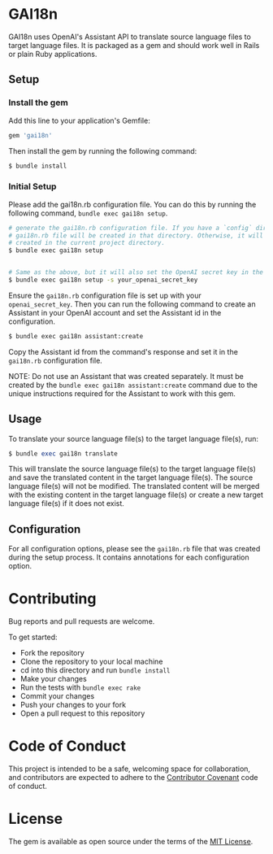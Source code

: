# GAI18n

GAI18n uses OpenAI's Assistant API to translate source language files to target
language files. It is packaged as a gem and should work well in Rails or plain
Ruby applications.

## Setup

### Install the gem
Add this line to your application's Gemfile:

```ruby
gem 'gai18n'
```

Then install the gem by running the following command:
```bash
$ bundle install
```

### Initial Setup

Please add the gai18n.rb configuration file. You can do this
by running the following command, `bundle exec gai18n setup`.

```bash
# generate the gai18n.rb configuration file. If you have a `config` directory,
# gai18n.rb file will be created in that directory. Otherwise, it will be
# created in the current project directory.
$ bundle exec gai18n setup


# Same as the above, but it will also set the OpenAI secret key in the file.
$ bundle exec gai18n setup -s your_openai_secret_key
```

Ensure the `gai18n.rb` configuration file is set up with your
`openai_secret_key`. Then you can run the following command to create an
Assistant in your OpenAI account and set the Assistant id in the configuration.

```bash
$ bundle exec gai18n assistant:create
```

Copy the Assistant id from the command's response and set it in the `gai18n.rb`
configuration file.

NOTE: Do not use an Assistant that was created separately. It must be created
by the `bundle exec gai18n assistant:create` command due to the unique
instructions required for the Assistant to work with this gem.

## Usage

To translate your source language file(s) to the target language file(s), run:

```ruby
$ bundle exec gai18n translate
```

This will translate the source language file(s) to the target language file(s)
and save the translated content in the target language file(s). The source
language file(s) will not be modified. The translated content will be merged
with the existing content in the target language file(s) or create a new
target language file(s) if it does not exist.

## Configuration

For all configuration options, please see the `gai18n.rb` file that was created
during the setup process. It contains annotations for each configuration option.

# Contributing

Bug reports and pull requests are welcome.

To get started:
- Fork the repository
- Clone the repository to your local machine
- cd into this directory and run `bundle install`
- Make your changes
- Run the tests with `bundle exec rake`
- Commit your changes
- Push your changes to your fork
- Open a pull request to this repository

# Code of Conduct

This project is intended to be a safe,
welcoming space for collaboration, and contributors are expected to adhere to the
[Contributor Covenant](https://www.contributor-covenant.org) code of conduct.

# License

The gem is available as open source under the terms of the [MIT License](https://opensource.org/licenses/MIT).
```

